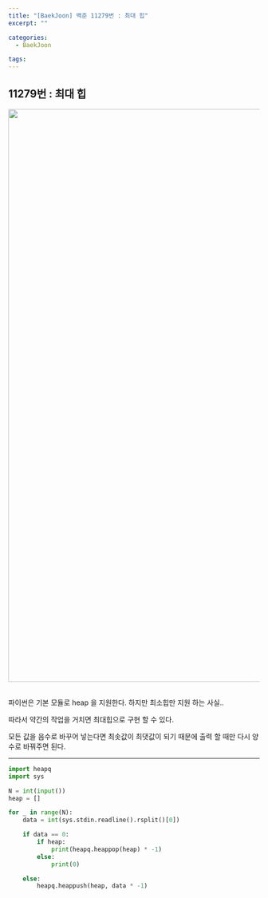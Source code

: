 ```yaml
---
title: "[BaekJoon] 백준 11279번 : 최대 힙"
excerpt: ""

categories:
  - BaekJoon

tags:
---
```


## 11279번 : 최대 힙

<center><img width="1148" alt="Max Heap" src="https://user-images.githubusercontent.com/54533309/93345819-3bb48a00-f86e-11ea-8dbf-4ed3f97f0f35.png">
</center>

<br>

파이썬은 기본 모듈로 heap 을 지원한다. 하지만 최소힙만 지원 하는 사실..

따라서 약간의 작업을 거치면 최대힙으로 구현 할 수 있다.

모든 값을 음수로 바꾸어 넣는다면 최솟값이 최댓값이 되기 때문에 출력 할 때만 다시 양수로 바꿔주면 된다.

---

```python
import heapq
import sys

N = int(input())
heap = []

for _ in range(N):
	data = int(sys.stdin.readline().rsplit()[0])

	if data == 0:
		if heap:
			print(heapq.heappop(heap) * -1)
		else:
			print(0)

	else:
		heapq.heappush(heap, data * -1)
```
